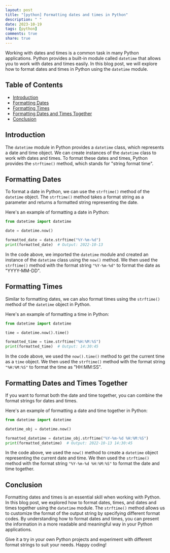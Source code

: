 ```yaml
---
layout: post
title: "[python] Formatting dates and times in Python"
description: " "
date: 2023-10-19
tags: [python]
comments: true
share: true
---
```


Working with dates and times is a common task in many Python applications. Python provides a built-in module called `datetime` that allows you to work with dates and times easily. In this blog post, we will explore how to format dates and times in Python using the `datetime` module.

## Table of Contents
- [Introduction](#introduction)
- [Formatting Dates](#formatting-dates)
- [Formatting Times](#formatting-times)
- [Formatting Dates and Times Together](#formatting-dates-and-times-together)
- [Conclusion](#conclusion)

## Introduction

The `datetime` module in Python provides a `datetime` class, which represents a date and time object. We can create instances of the `datetime` class to work with dates and times. To format these dates and times, Python provides the `strftime()` method, which stands for "string format time".

## Formatting Dates

To format a date in Python, we can use the `strftime()` method of the `datetime` object. The `strftime()` method takes a format string as a parameter and returns a formatted string representing the date.

Here's an example of formatting a date in Python:

```python
from datetime import datetime

date = datetime.now()

formatted_date = date.strftime("%Y-%m-%d")
print(formatted_date)  # Output: 2022-10-13
```

In the code above, we imported the `datetime` module and created an instance of the `datetime` class using the `now()` method. We then used the `strftime()` method with the format string `"%Y-%m-%d"` to format the date as "YYYY-MM-DD".

## Formatting Times

Similar to formatting dates, we can also format times using the `strftime()` method of the `datetime` object in Python.

Here's an example of formatting a time in Python:

```python
from datetime import datetime

time = datetime.now().time()

formatted_time = time.strftime("%H:%M:%S")
print(formatted_time)  # Output: 14:30:45
```

In the code above, we used the `now().time()` method to get the current time as a `time` object. We then used the `strftime()` method with the format string `"%H:%M:%S"` to format the time as "HH:MM:SS".

## Formatting Dates and Times Together

If you want to format both the date and time together, you can combine the format strings for dates and times.

Here's an example of formatting a date and time together in Python:

```python
from datetime import datetime

datetime_obj = datetime.now()

formatted_datetime = datetime_obj.strftime("%Y-%m-%d %H:%M:%S")
print(formatted_datetime)  # Output: 2022-10-13 14:30:45
```

In the code above, we used the `now()` method to create a `datetime` object representing the current date and time. We then used the `strftime()` method with the format string `"%Y-%m-%d %H:%M:%S"` to format the date and time together.

## Conclusion

Formatting dates and times is an essential skill when working with Python. In this blog post, we explored how to format dates, times, and dates and times together using the `datetime` module. The `strftime()` method allows us to customize the format of the output string by specifying different format codes. By understanding how to format dates and times, you can present the information in a more readable and meaningful way in your Python applications.

Give it a try in your own Python projects and experiment with different format strings to suit your needs. Happy coding!